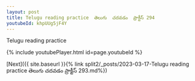 ```yaml
---
layout: post
title: Telugu reading practice  తెలుగు  చదవడం  ప్రాక్టీస్ 294
youtubeId: khpUUg5jF4Y
---
```

 
 
Telugu reading practice
 
 
 
 
 


{% include youtubePlayer.html id=page.youtubeId %}
 
[Next]({{ site.baseurl }}{% link  split2/_posts/2023-03-17-Telugu reading practice  తెలుగు  చదవడం  ప్రాక్టీస్ 293.md%})
 
